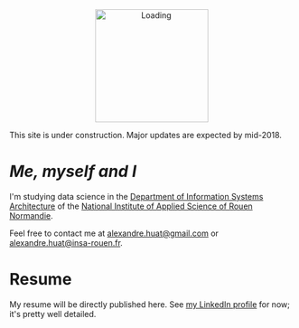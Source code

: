 <center><img alt="Loading" src="https://media1.giphy.com/media/l3nWhI38IWDofyDrW/giphy.gif" width="200"></center>

This site is under construction. Major updates are expected by mid-2018.

# *Me, myself and I*

I'm studying data science in the [Department of Information Systems Architecture](http://asi.insa-rouen.fr/?language=en)
of the [National Institute of Applied Science of Rouen Normandie](http://www.insa-rouen.fr/accueil/index_html/view?set_language=en).

Feel free to contact me at <alexandre.huat@gmail.com> or <alexandre.huat@insa-rouen.fr>.

# Resume

My resume will be directly published here.
See [my LinkedIn profile](https://www.linkedin.com/in/alexandre-huat/?locale=en_US) for now; it's pretty well detailed.
